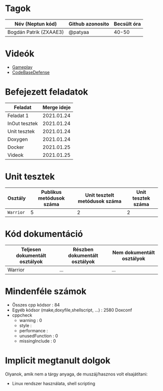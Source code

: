 # Tagok

| Név (Neptun kód) | Github azonosito  | Becsült óra |
| ------ | ---- | --- |
| Bogdán Patrik (ZXAAE3)| @patyaa | 40-50 |



# Videók

 - [Gameplay](/videos/Gameplay.mp4)
 - [CodeBaseDefense](/videos/CodeBaseDefense.mp4)

# Befejezett feladatok

| Feladat | Merge ideje  | 
| ------- | ------------------------------- |
| Feladat 1 | 2021.01.24 |
| InOut tesztek | 2021.01.24 |
| Unit tesztek | 2021.01.24 |
| Doxygen | 2021.01.24 |
| Docker | 2021.01.25 |
| Videok | 2021.01.25 |


# Unit tesztek

| Osztály | Publikus metódusok száma | Unit tesztelt metódusok száma | Unit tesztek száma |
| --- | --- | --- | --- |
| `Warrior` | 5 | 2 | 2 |


# Kód dokumentáció

| Teljesen dokumentált osztályok | Részben dokumentált osztályok | Nem dokumentált osztályok |
| --- | --- | --- | 
| Warrior | ... | ... | 


# Mindenféle számok

 - Összes cpp kódsor : 84
 - Egyéb kódsor (make,doxyfile,shellscript, ...) : 2580 Doxconf
 - cppcheck
   - warning : 0
   - style :
   - performance :
   - unusedFunction : 0
   - missingInclude : 0
 
# Implicit megtanult dolgok
Olyanok, amik nem a tárgy anyaga, de muszáj/hasznos volt elsajátítani:
 - Linux rendszer használata, shell scripting
